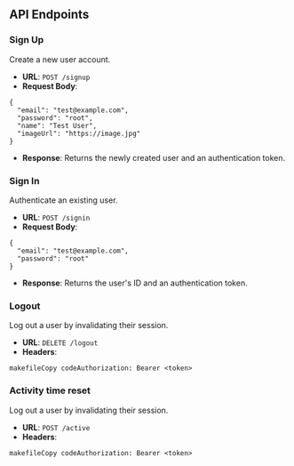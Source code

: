 ## API Endpoints

### Sign Up

Create a new user account.

- **URL**: `POST /signup`
- **Request Body**:

```
{
  "email": "test@example.com",
  "password": "root",
  "name": "Test User",
  "imageUrl": "https://image.jpg"
}

```

- **Response**: Returns the newly created user and an authentication token.

### Sign In

Authenticate an existing user.

- **URL**: `POST /signin`
- **Request Body**:

```
{
  "email": "test@example.com",
  "password": "root"
}

```

- **Response**: Returns the user's ID and an authentication token.

### Logout

Log out a user by invalidating their session.

- **URL**: `DELETE /logout`
- **Headers**:

```
makefileCopy codeAuthorization: Bearer <token>
```

### Activity time reset

Log out a user by invalidating their session.

- **URL**: `POST /active`
- **Headers**:

```
makefileCopy codeAuthorization: Bearer <token>
```

